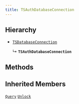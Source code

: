 ```yaml
---
title: TSAuthDatabaseConnection
---
```



## Hierarchy

- [`TSDatabaseConnection`](TSDatabaseConnection)

  ↳ **`TSAuthDatabaseConnection`**

## Methods

## Inherited Members
[`Query`](./TSDatabaseConnection#query) [`Unlock`](./TSDatabaseConnection#unlock)

